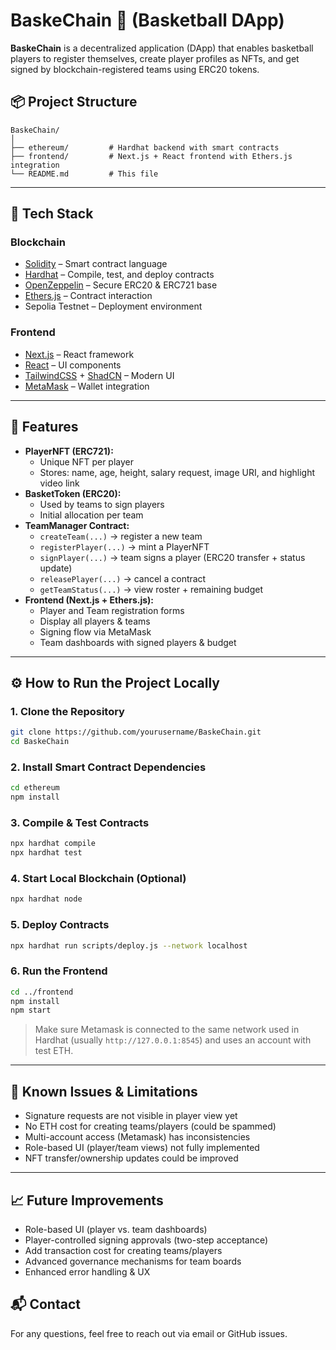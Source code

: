 # BaskeChain 🏀 (Basketball DApp)

**BaskeChain** is a decentralized application (DApp) that enables basketball players to register themselves, create player profiles as NFTs, and get signed by blockchain-registered teams using ERC20 tokens.

## 📦 Project Structure

```
BaskeChain/
│
├── ethereum/         # Hardhat backend with smart contracts
├── frontend/         # Next.js + React frontend with Ethers.js integration
└── README.md         # This file
```

---

## 🔧 Tech Stack

### Blockchain
- [Solidity](https://soliditylang.org/) – Smart contract language
- [Hardhat](https://hardhat.org/) – Compile, test, and deploy contracts
- [OpenZeppelin](https://docs.openzeppelin.com/contracts/) – Secure ERC20 & ERC721 base
- [Ethers.js](https://docs.ethers.org/) – Contract interaction
- Sepolia Testnet – Deployment environment

### Frontend
- [Next.js](https://nextjs.org/) – React framework
- [React](https://react.dev/) – UI components
- [TailwindCSS](https://tailwindcss.com/) + [ShadCN](https://ui.shadcn.com/) – Modern UI
- [MetaMask](https://metamask.io/) – Wallet integration

---

## 🚀 Features

- **PlayerNFT (ERC721):**
  - Unique NFT per player
  - Stores: name, age, height, salary request, image URI, and highlight video link
- **BasketToken (ERC20):**
  - Used by teams to sign players
  - Initial allocation per team
- **TeamManager Contract:**
  - `createTeam(...)` → register a new team  
  - `registerPlayer(...)` → mint a PlayerNFT  
  - `signPlayer(...)` → team signs a player (ERC20 transfer + status update)  
  - `releasePlayer(...)` → cancel a contract  
  - `getTeamStatus(...)` → view roster + remaining budget
- **Frontend (Next.js + Ethers.js):**
  - Player and Team registration forms
  - Display all players & teams
  - Signing flow via MetaMask
  - Team dashboards with signed players & budget

---

## ⚙️ How to Run the Project Locally

### 1. Clone the Repository
```bash
git clone https://github.com/yourusername/BaskeChain.git
cd BaskeChain
```

### 2. Install Smart Contract Dependencies
```bash
cd ethereum
npm install
```

### 3. Compile & Test Contracts
```bash
npx hardhat compile
npx hardhat test
```

### 4. Start Local Blockchain (Optional)
```bash
npx hardhat node
```

### 5. Deploy Contracts
```bash
npx hardhat run scripts/deploy.js --network localhost
```

### 6. Run the Frontend
```bash
cd ../frontend
npm install
npm start
```

> Make sure Metamask is connected to the same network used in Hardhat (usually `http://127.0.0.1:8545`) and uses an account with test ETH.

---

## 🐞 Known Issues & Limitations

- Signature requests are not visible in player view yet
- No ETH cost for creating teams/players (could be spammed)
- Multi-account access (Metamask) has inconsistencies
- Role-based UI (player/team views) not fully implemented
- NFT transfer/ownership updates could be improved

---

## 📈 Future Improvements

- Role-based UI (player vs. team dashboards)
- Player-controlled signing approvals (two-step acceptance)
- Add transaction cost for creating teams/players
- Advanced governance mechanisms for team boards
- Enhanced error handling & UX

## 📬 Contact

For any questions, feel free to reach out via email or GitHub issues.
